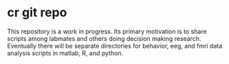 # cr git repo
This repository is a work in progress. 
Its primary motivation is to share scripts among labmates and others doing decision making research.
Eventually there will be separate directories for behavior, eeg, and fmri data analysis scripts in matlab, R, and python.
